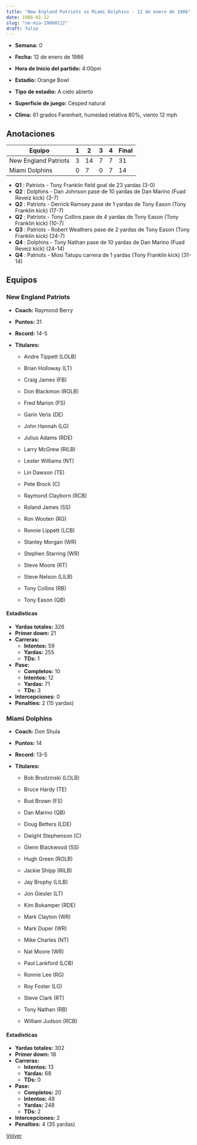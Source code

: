 ```yaml
---
title: "New England Patriots vs Miami Dolphins - 12 de enero de 1986"
date: 1986-01-12
slug: "ne-mia-19860112"
draft: false
---
```


* **Semana:** 0
* **Fecha:** 12 de enero de 1986

* **Hora de Inicio del partido:** 4:00pm
* **Estadio:** Orange Bowl
* **Tipo de estadio:** A cielo abierto
* **Superficie de juego:** Césped natural
* **Clima:** 61 grados Farenheit, humedad relativa 80%, viento 12 mph





## Anotaciones
| Equipo | 1 | 2 | 3 | 4 | Final |
|--------|---|---|---|---|-------|
| New England Patriots  | 3 | 14 | 7 | 7  | 31 |
| Miami Dolphins  | 0 | 7 | 0 | 7  | 14 |
* **Q1** : Patriots - Tony Franklin field goal de 23 yardas (3-0)
* **Q2** : Dolphins - Dan Johnson pase de 10 yardas de Dan Marino (Fuad Reveiz kick) (3-7)
* **Q2** : Patriots - Derrick Ramsey pase de 1 yardas de Tony Eason (Tony Franklin kick) (17-7)
* **Q2** : Patriots - Tony Collins pase de 4 yardas de Tony Eason (Tony Franklin kick) (10-7)
* **Q3** : Patriots - Robert Weathers pase de 2 yardas de Tony Eason (Tony Franklin kick) (24-7)
* **Q4** : Dolphins - Tony Nathan pase de 10 yardas de Dan Marino (Fuad Reveiz kick) (24-14)
* **Q4** : Patriots - Mosi Tatupu carrera de 1 yardas (Tony Franklin kick) (31-14)


## Equipos


### New England Patriots
* **Coach:** Raymond Berry
* **Puntos:** 31
* **Record:** 14-5
* **Titulares:** 

  * Andre Tippett (LOLB) 

  * Brian Holloway (LT) 

  * Craig James (FB) 

  * Don Blackmon (ROLB) 

  * Fred Marion (FS) 

  * Garin Veris (DE) 

  * John Hannah (LG) 

  * Julius Adams (RDE) 

  * Larry McGrew (RILB) 

  * Lester Williams (NT) 

  * Lin Dawson (TE) 

  * Pete Brock (C) 

  * Raymond Clayborn (RCB) 

  * Roland James (SS) 

  * Ron Wooten (RG) 

  * Ronnie Lippett (LCB) 

  * Stanley Morgan (WR) 

  * Stephen Starring (WR) 

  * Steve Moore (RT) 

  * Steve Nelson (LILB) 

  * Tony Collins (RB) 

  * Tony Eason (QB) 

#### Estadísticas
* **Yardas totales:** 326
* **Primer down:** 21
* **Carreras:**
  * **Intentos:** 59
  * **Yardas:** 255
  * **TDs:** 1
* **Pase:**
  * **Completos:** 10
  * **Intentos:** 12
  * **Yardas:** 71
  * **TDs:** 3
* **Intercepciones:** 0
* **Penalties:** 2 (15 yardas)

### Miami Dolphins
* **Coach:** Don Shula
* **Puntos:** 14
* **Record:** 13-5
* **Titulares:** 

  * Bob Brudzinski (LOLB) 

  * Bruce Hardy (TE) 

  * Bud Brown (FS) 

  * Dan Marino (QB) 

  * Doug Betters (LDE) 

  * Dwight Stephenson (C) 

  * Glenn Blackwood (SS) 

  * Hugh Green (ROLB) 

  * Jackie Shipp (RILB) 

  * Jay Brophy (LILB) 

  * Jon Giesler (LT) 

  * Kim Bokamper (RDE) 

  * Mark Clayton (WR) 

  * Mark Duper (WR) 

  * Mike Charles (NT) 

  * Nat Moore (WR) 

  * Paul Lankford (LCB) 

  * Ronnie Lee (RG) 

  * Roy Foster (LG) 

  * Steve Clark (RT) 

  * Tony Nathan (RB) 

  * William Judson (RCB) 

#### Estadísticas
* **Yardas totales:** 302
* **Primer down:** 18
* **Carreras:**
  * **Intentos:** 13
  * **Yardas:** 68
  * **TDs:** 0
* **Pase:**
  * **Completos:** 20
  * **Intentos:** 48
  * **Yardas:** 248
  * **TDs:** 2
* **Intercepciones:** 2
* **Penalties:** 4 (35 yardas)


[Volver](/historia/1985)
